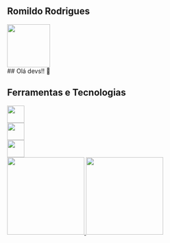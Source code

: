 ## Romildo Rodrigues
<div style="display: grid;    align-content: center;">
 <div style="right: 20px;"> <img src="https://img.icons8.com/clouds/512/linux-client.png" width="100px" height="100px"/></div>
</div>

<link rel="stylesheet" href="https://cdn.jsdelivr.net/gh/devicons/devicon@v2.15.1/devicon.min.css">
## Olá devs!! 👋 

<!--
**mt-romildo/mt-romildo** is a ✨ _special_ ✨ repository because its `README.md` (this file) appears on your GitHub profile.

Here are some ideas to get you started:

- 🔭 I’m currently working on ...
- 🌱 I’m currently learning ...
- 👯 I’m looking to collaborate on ...
- 🤔 I’m looking for help with ...
- 💬 Ask me about ...
- 📫 How to reach me: ...
- 😄 Pronouns: ...
- ⚡ Fun fact: ...
-->
## Ferramentas e Tecnologias

<div style="display: grid;    align-content: center;">
    <link rel="stylesheet" href="https://cdn.jsdelivr.net/gh/devicons/devicon@v2.15.1/devicon.min.css" width="40" height="40">
    <img src="https://img.icons8.com/color/512/linux--v1.png" width="40" height="40" />
    <img src="https://img.icons8.com/color/512/html-5--v1.png" width="40" height="40" />
    <img src="https://img.icons8.com/color/512/css3.png" width="40" height="40" />
 </div>




<div>
<a href="https://github.com/mt-romildo">
<i class="devicon-linux-plain"></i>
 <img height="180em" src="https://github-readme-stats.vercel.app/api/top-langs/?username=mt-romildo&layout=compact&langs_count=7&theme=github_dark"/>
<img height="180em" src="https://github-readme-stats.vercel.app/api?username=mt-romildo&show_icons=true&theme=github_dark&include_all_commits=true&count_private=true"/>
</div>
